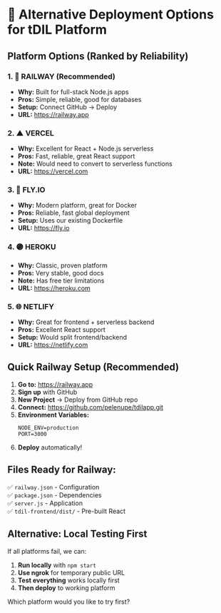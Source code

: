 # 🚀 Alternative Deployment Options for tDIL Platform

## Platform Options (Ranked by Reliability)

### 1. 🚂 **RAILWAY** (Recommended)
- **Why:** Built for full-stack Node.js apps
- **Pros:** Simple, reliable, good for databases
- **Setup:** Connect GitHub → Deploy
- **URL:** https://railway.app

### 2. ▲ **VERCEL** 
- **Why:** Excellent for React + Node.js serverless
- **Pros:** Fast, reliable, great React support
- **Note:** Would need to convert to serverless functions
- **URL:** https://vercel.com

### 3. 🦋 **FLY.IO**
- **Why:** Modern platform, great for Docker
- **Pros:** Reliable, fast global deployment
- **Setup:** Uses our existing Dockerfile
- **URL:** https://fly.io

### 4. 🟣 **HEROKU**
- **Why:** Classic, proven platform
- **Pros:** Very stable, good docs
- **Note:** Has free tier limitations
- **URL:** https://heroku.com

### 5. 🌐 **NETLIFY**
- **Why:** Great for frontend + serverless backend
- **Pros:** Excellent React support
- **Setup:** Would split frontend/backend
- **URL:** https://netlify.com

## Quick Railway Setup (Recommended)

1. **Go to:** https://railway.app
2. **Sign up** with GitHub
3. **New Project** → Deploy from GitHub repo
4. **Connect:** https://github.com/pelenupe/tdilapp.git
5. **Environment Variables:**
   ```
   NODE_ENV=production
   PORT=3000
   ```
6. **Deploy** automatically!

## Files Ready for Railway:
✅ `railway.json` - Configuration  
✅ `package.json` - Dependencies  
✅ `server.js` - Application  
✅ `tdil-frontend/dist/` - Pre-built React  

## Alternative: Local Testing First

If all platforms fail, we can:
1. **Run locally** with `npm start`
2. **Use ngrok** for temporary public URL
3. **Test everything** works locally first
4. **Then deploy** to working platform

Which platform would you like to try first?
